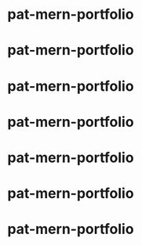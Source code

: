 # pat-mern-portfolio
# pat-mern-portfolio
# pat-mern-portfolio
# pat-mern-portfolio
# pat-mern-portfolio
# pat-mern-portfolio
# pat-mern-portfolio
